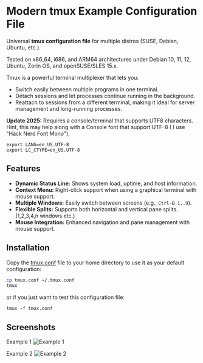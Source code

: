 # Modern tmux Example Configuration File

Universal **tmux configuration file** for multiple distros (SUSE, Debian, Ubuntu, etc.).

Tested on x86_64, i686, and ARM64 architectures under Debian 10, 11, 12, Ubuntu, Zorin OS, and openSUSE/SLES 15.x.

Tmux is a powerful terminal multiplexer that lets you:
- Switch easily between multiple programs in one terminal.
- Detach sessions and let processes continue running in the background.
- Reattach to sessions from a different terminal, making it ideal for server management and long-running processes.

**Update 2025:** Requires a console/terminal that supports UTF8 characters. Hint, this may help along with a Console font that support UTF-8 ( I use "Hack Nerd Font Mono"):

    export LANG=en_US.UTF-8
    export LC_CTYPE=en_US.UTF-8


## Features

- **Dynamic Status Line:** Shows system load, uptime, and host information.
- **Context Menu:** Right-click support when using a graphical terminal with mouse support.
- **Multiple Windows:** Easily switch between screens (e.g., `Ctrl-B 1..9`).
- **Flexible Splits:** Supports both horizontal and vertical pane splits. (1,2,3,4,n windows etc.)
- **Mouse Integration:** Enhanced navigation and pane management with mouse support.

## Installation

Copy the [tmux.conf](tmux.conf) file to your home directory to use it as your default configuration:

```bash
cp tmux.conf ~/.tmux.conf
tmux
````

or if you just want to test this configuration file:

    tmux -f tmux.conf

## Screenshots

Example 1
![Example 1](tmux_osl153-example.png)

Example 2
![Example 2](tmux_osl154-example.png)

<!--
$Id: README.md,v 1.5 2025/02/25 23:54:10 ralph Exp $
vim:set fileencoding=utf8 fileformat=unix filetype=gfm tabstop=2 expandtab:
 -->
